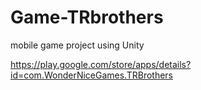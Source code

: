 # Game-TRbrothers   
mobile game project using Unity   

https://play.google.com/store/apps/details?id=com.WonderNiceGames.TRBrothers   
